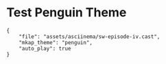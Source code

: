 # Test Penguin Theme

```asciinema-player
{
    "file": "assets/asciinema/sw-episode-iv.cast",
    "mkap_theme": "penguin",
    "auto_play": true
}
```
